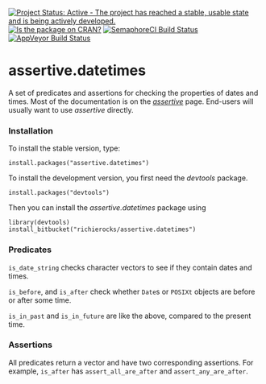 [![Project Status: Active - The project has reached a stable, usable state and is being actively developed.](http://www.repostatus.org/badges/0.1.0/active.svg)](http://www.repostatus.org/#active)
[![Is the package on CRAN?](http://www.r-pkg.org/badges/version/assertive.datetimes)](http://www.r-pkg.org/pkg/assertive.datetimes)
[![SemaphoreCI Build Status](https://semaphoreci.com/api/v1/projects/8d10dcae-f422-4e66-8cad-43e510ccce5c/635114/badge.svg)](https://semaphoreci.com/richierocks/assertive-datetimes)
[![AppVeyor Build Status](https://ci.appveyor.com/api/projects/status/jkk8d4rdi6h2hnkh?svg=true)](https://ci.appveyor.com/project/richierocks/assertive-datetimes)

# assertive.datetimes

A set of predicates and assertions for checking the properties of dates and times.  Most of the documentation is on the *[assertive](https://bitbucket.org/richierocks/assertive)* page.  End-users will usually want to use *assertive* directly.


### Installation

To install the stable version, type:

```{r}
install.packages("assertive.datetimes")
```

To install the development version, you first need the *devtools* package.

```{r}
install.packages("devtools")
```

Then you can install the *assertive.datetimes* package using

```{r}
library(devtools)
install_bitbucket("richierocks/assertive.datetimes")
```

### Predicates

`is_date_string` checks character vectors to see if they contain dates and times.

`is_before`, and `is_after` check whether `Date`s or `POSIXt` objects are before or after some time.

`is_in_past` and `is_in_future` are like the above, compared to the present time.

### Assertions

All predicates return a vector and have two corresponding assertions.  For example,
`is_after` has `assert_all_are_after` and `assert_any_are_after`.